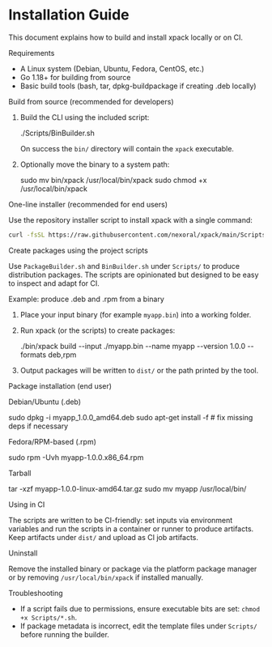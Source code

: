 # Installation Guide

This document explains how to build and install xpack locally or on CI.

Requirements
- A Linux system (Debian, Ubuntu, Fedora, CentOS, etc.)
- Go 1.18+ for building from source
- Basic build tools (bash, tar, dpkg-buildpackage if creating .deb locally)

Build from source (recommended for developers)

1. Build the CLI using the included script:

   ./Scripts/BinBuilder.sh

   On success the `bin/` directory will contain the `xpack` executable.

2. Optionally move the binary to a system path:

   sudo mv bin/xpack /usr/local/bin/xpack
   sudo chmod +x /usr/local/bin/xpack

One-line installer (recommended for end users)

Use the repository installer script to install xpack with a single command:

```bash
curl -fsSL https://raw.githubusercontent.com/nexoral/xpack/main/Scripts/installer.sh | sudo bash -
```

Create packages using the project scripts

Use `PackageBuilder.sh` and `BinBuilder.sh` under `Scripts/` to produce distribution packages. The scripts are opinionated but designed to be easy to inspect and adapt for CI.

Example: produce .deb and .rpm from a binary

1. Place your input binary (for example `myapp.bin`) into a working folder.
2. Run xpack (or the scripts) to create packages:

   ./bin/xpack build --input ./myapp.bin --name myapp --version 1.0.0 --formats deb,rpm

3. Output packages will be written to `dist/` or the path printed by the tool.

Package installation (end user)

Debian/Ubuntu (.deb)

   sudo dpkg -i myapp_1.0.0_amd64.deb
   sudo apt-get install -f  # fix missing deps if necessary

Fedora/RPM-based (.rpm)

   sudo rpm -Uvh myapp-1.0.0.x86_64.rpm

Tarball

   tar -xzf myapp-1.0.0-linux-amd64.tar.gz
   sudo mv myapp /usr/local/bin/

Using in CI

The scripts are written to be CI-friendly: set inputs via environment variables and run the scripts in a container or runner to produce artifacts. Keep artifacts under `dist/` and upload as CI job artifacts.

Uninstall

Remove the installed binary or package via the platform package manager or by removing `/usr/local/bin/xpack` if installed manually.

Troubleshooting

- If a script fails due to permissions, ensure executable bits are set: `chmod +x Scripts/*.sh`.
- If package metadata is incorrect, edit the template files under `Scripts/` before running the builder.

